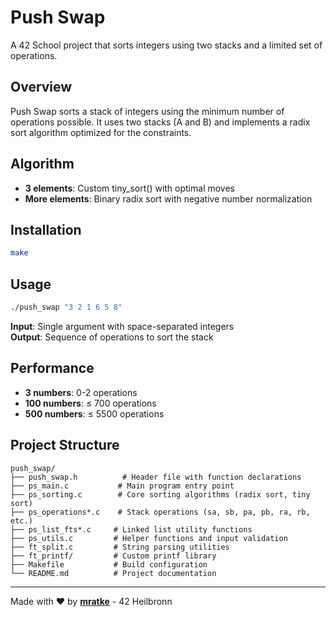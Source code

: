 # Push Swap

A 42 School project that sorts integers using two stacks and a limited set of operations.

## Overview

Push Swap sorts a stack of integers using the minimum number of operations possible. It uses two stacks (A and B) and implements a radix sort algorithm optimized for the constraints.

## Algorithm

- **3 elements**: Custom tiny_sort() with optimal moves
- **More elements**: Binary radix sort with negative number normalization

## Installation

```bash
make
```

## Usage

```bash
./push_swap "3 2 1 6 5 8"
```

**Input**: Single argument with space-separated integers  
**Output**: Sequence of operations to sort the stack

## Performance

- **3 numbers**: 0-2 operations
- **100 numbers**: ≤ 700 operations
- **500 numbers**: ≤ 5500 operations

## Project Structure

```
push_swap/
├── push_swap.h          # Header file with function declarations
├── ps_main.c           # Main program entry point
├── ps_sorting.c        # Core sorting algorithms (radix sort, tiny sort)
├── ps_operations*.c    # Stack operations (sa, sb, pa, pb, ra, rb, etc.)
├── ps_list_fts*.c     # Linked list utility functions
├── ps_utils.c         # Helper functions and input validation
├── ft_split.c         # String parsing utilities
├── ft_printf/         # Custom printf library
├── Makefile           # Build configuration
└── README.md          # Project documentation
```

---

Made with ❤️ by **[mratke](https://github.com/Grihladin)** - 42 Heilbronn
